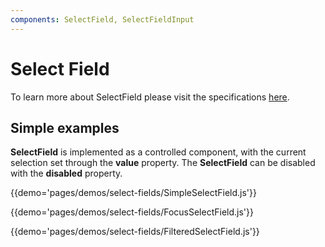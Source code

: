 ```yaml
---
components: SelectField, SelectFieldInput
---
```


# Select Field

To learn more about SelectField please visit the specifications [here](https://material.io/guidelines/components/menus.html#menus-usage).

## Simple examples

**SelectField** is implemented as a controlled component, with the current selection set through the **value** property. The **SelectField** can be disabled with the **disabled** property.

{{demo='pages/demos/select-fields/SimpleSelectField.js'}}

{{demo='pages/demos/select-fields/FocusSelectField.js'}}

{{demo='pages/demos/select-fields/FilteredSelectField.js'}}
